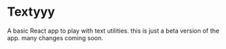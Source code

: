 # Textyyy
A basic React app to play with text utilities. this is just a beta version of the app. many changes coming soon.
